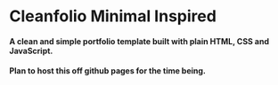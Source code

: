 # Cleanfolio Minimal Inspired
#### A clean and simple portfolio template built with plain HTML, CSS and JavaScript.
#### Plan to host this off github pages for the time being.
